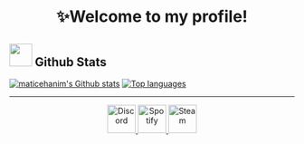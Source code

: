 <h1 align="center">✨Welcome to my profile!</h1>



<h2><a href="#"><img src="https://cdn-icons-png.flaticon.com/512/190/190982.png" width="40px" height="40px"/></a> Github Stats</h2>

<a href="#"><img src="https://github-readme-stats.vercel.app/api?username=matice&show_icons=true&theme=dark" alt="maticehanim's Github stats"/></a>
<a href="#"><img src="https://github-readme-stats.vercel.app/api/top-langs/?username=matice&layout=compact&theme=dark" alt="Top languages"/></a>

<hr>

<div align="center">
  <a href="https://discord.com/users/852702111635472385">
    <img src="https://www.freepnglogos.com/uploads/discord-logo-png/concours-discord-cartes-voeux-fortnite-france-6.png" alt="Discord" title="matcheshu" height="50px" width="50px"/>
  </a>

  <a href="https://open.spotify.com/user/l2cntm5n722tnm2yfokbvwecf">
    <img src="https://www.freeiconspng.com/thumbs/spotify-icon/spotify-icon-22.png" alt="Spotify" title="Rahuna" height="50px" width="50px"/>
  </a>

  <a href="https://steamcommunity.com/profiles/76561199045276053">
    <img src="https://upload.wikimedia.org/wikipedia/commons/thumb/c/c6/Breezeicons-apps-48-steam.svg/2048px-Breezeicons-apps-48-steam.svg.png" alt="Steam" title="Rahuna" height="50px" width="50px"/>
  </a>
</div>

<!--

**maticehanim/maticehanim** is a ✨ _special_ ✨ repository because its `README.md` (this file) appears on your GitHub profile.

Here are some ideas to get you started:

- 🔭 I’m currently working on ...
- 🌱 I’m currently learning ...
- 👯 I’m looking to collaborate on ...
- 🤔 I’m looking for help with ...
- 💬 Ask me about ...
- 📫 How to reach me: ...
- 😄 Pronouns: ...
- ⚡ Fun fact: ...
-->
